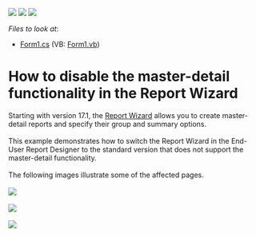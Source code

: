 <!-- default badges list -->
![](https://img.shields.io/endpoint?url=https://codecentral.devexpress.com/api/v1/VersionRange/128600243/17.1.3%2B)
[![](https://img.shields.io/badge/Open_in_DevExpress_Support_Center-FF7200?style=flat-square&logo=DevExpress&logoColor=white)](https://supportcenter.devexpress.com/ticket/details/T502405)
[![](https://img.shields.io/badge/📖_How_to_use_DevExpress_Examples-e9f6fc?style=flat-square)](https://docs.devexpress.com/GeneralInformation/403183)
<!-- default badges end -->
<!-- default file list -->
*Files to look at*:

* [Form1.cs](./CS/UseStandardReportWizard/Form1.cs) (VB: [Form1.vb](./VB/UseStandardReportWizard/Form1.vb))
<!-- default file list end -->
# How to disable the master-detail functionality in the Report Wizard


Starting with version 17.1, the <a href="https://documentation.devexpress.com/#XtraReports/CustomDocument4254">Report Wizard</a> allows you to create master-detail reports and specify their group and summary options.<br><br>This example demonstrates how to switch the Report Wizard in the End-User Report Designer to the standard version that does not support the master-detail functionality.<br><br>The following images illustrate some of the affected pages.<br><br><img src="https://raw.githubusercontent.com/DevExpress-Examples/how-to-disable-the-master-detail-functionality-in-the-report-wizard-t502405/17.1.3+/media/9063b65b-1ea4-11e7-80bf-00155d62480c.png"><br><br><img src="https://raw.githubusercontent.com/DevExpress-Examples/how-to-disable-the-master-detail-functionality-in-the-report-wizard-t502405/17.1.3+/media/96ceb2fb-1ea4-11e7-80bf-00155d62480c.png"><br><br><img src="https://raw.githubusercontent.com/DevExpress-Examples/how-to-disable-the-master-detail-functionality-in-the-report-wizard-t502405/17.1.3+/media/9bd4cb8a-1ea4-11e7-80bf-00155d62480c.png"><br><br>

<br/>


